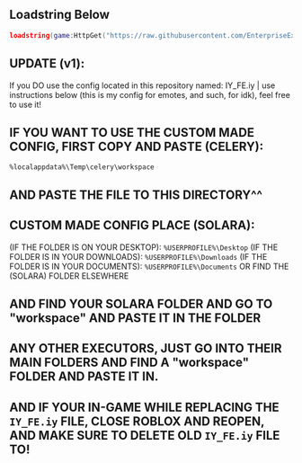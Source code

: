 ## Loadstring Below ##

```lua
loadstring(game:HttpGet("https://raw.githubusercontent.com/EnterpriseExperience/crazyDawg/main/InfYieldOther.lua", true))()
```

## UPDATE (v1):
If you DO use the config located in this repository named: IY_FE.iy | use instructions below (this is my config for emotes, and such, for idk), feel free to use it!

## IF YOU WANT TO USE THE CUSTOM MADE CONFIG, FIRST COPY AND PASTE (CELERY):

`%localappdata%\Temp\celery\workspace`

## AND PASTE THE FILE TO THIS DIRECTORY^^

## CUSTOM MADE CONFIG PLACE (SOLARA):

(IF THE FOLDER IS ON YOUR DESKTOP):
`%USERPROFILE%\Desktop`
(IF THE FOLDER IS IN YOUR DOWNLOADS):
`%USERPROFILE%\Downloads`
(IF THE FOLDER IS IN YOUR DOCUMENTS):
`%USERPROFILE%\Documents`
OR FIND THE (SOLARA) FOLDER ELSEWHERE

## AND FIND YOUR SOLARA FOLDER AND GO TO "workspace" AND PASTE IT IN THE FOLDER

## ANY OTHER EXECUTORS, JUST GO INTO THEIR MAIN FOLDERS AND FIND A "workspace" FOLDER AND PASTE IT IN.

## AND IF YOUR IN-GAME WHILE REPLACING THE `IY_FE.iy` FILE, CLOSE ROBLOX AND REOPEN, AND MAKE SURE TO DELETE OLD `IY_FE.iy` FILE TO!
